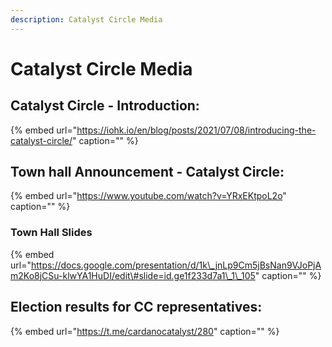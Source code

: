 ```yaml
---
description: Catalyst Circle Media
---
```


# Catalyst Circle Media

## Catalyst Circle - Introduction:

{% embed url="https://iohk.io/en/blog/posts/2021/07/08/introducing-the-catalyst-circle/" caption="" %}

## Town hall Announcement - Catalyst Circle:

{% embed url="https://www.youtube.com/watch?v=YRxEKtpoL2o" caption="" %}

### Town Hall Slides

{% embed url="https://docs.google.com/presentation/d/1k\_jnLp9Cm5jBsNan9VJoPjAm2Ko8jCSu-klwYA1HuDI/edit\#slide=id.ge1f233d7a1\_1\_105" caption="" %}

## Election results for CC representatives:

{% embed url="https://t.me/cardanocatalyst/280" caption="" %}


